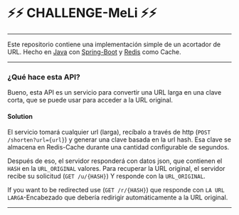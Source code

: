 # ⚡⚡ CHALLENGE-MeLi ⚡⚡
___
Este repositorio contiene una implementación simple de un acortador de URL. Hecho en  [Java](https://github.com/topics/java) con [Spring-Boot](https://spring.io/projects/spring-boot) y [Redis](https://redis.io/) como Cache.
___
### ¿Qué hace esta API?

Bueno, esta API es un servicio para convertir una URL larga en una clave corta, que se puede usar para acceder a la URL original.

#### Solution

El servicio tomará cualquier url (larga), recíbalo a través de http (`POST /shorten?url={url}`) y generar una clave basada en la url hash.
Esa clave se almacena en Redis-Cache durante una cantidad configurable de segundos.

Después de eso, el servidor responderá con datos json, que contienen el `HASH` en la `URL_ORIGINAL` valores.
Para recuperar la URL original, el servidor recibe su solicitud (`GET /u/{HASH}`) Y responde con la `URL_ORIGINAL`.

If you want to be redirected use (`GET /r/{HASH}`) que responde con `LA URL LARGA`-Encabezado que debería redirigir automáticamente a la URL original.
___

